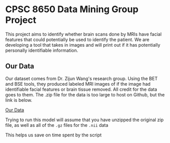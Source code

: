 # CPSC 8650 Data Mining Group Project

This project aims to identify whether brain scans done by MRIs have facial features that could potentially be used to identify the patient. We are developing a tool that takes in images and will print out if it has potentially personally identifiable information.

## Our Data

Our dataset comes from Dr. Zijun Wang's research group. Using the BET and BSE tools, they produced labeled MRI images of if the image had identifiable facial features or brain tissue removed. All credit for the data goes to them. The .zip file for the data is too large to host on Github, but the link is below. 

[Our Data](https://dyslexia.computing.clemson.edu/BET_BSE/)

Trying to run this model will assume that you have unzipped the original zip file, as well as all of the `.gz` files for the `.nii` data

This helps us save on time spent by the script
